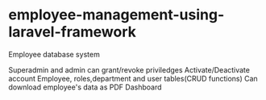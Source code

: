 # employee-management-using-laravel-framework

Employee database system

Superadmin and admin can grant/revoke priviledges
Activate/Deactivate account
Employee, roles,department and user tables(CRUD functions)
Can download employee's data as PDF
Dashboard

